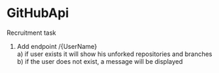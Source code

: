 # GitHubApi
Recruitment task

1. Add endpoint /{UserName}  
a) if user exists it will show his unforked repositories and branches  
b) if the user does not exist, a message will be displayed  

